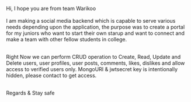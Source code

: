 Hi, I hope you are from team Warikoo </br>
</br>
I am making a social media backend which is capable to serve various needs depending upon the application, the purpose was to create a portal for my juniors who want to start their own starup and want to connect and make a team with other fellow students in college.

</br>
Right Now we can perform CRUD operation to Create, Read, Update and Delete users, user profiles, user posts, comments, likes, dislikes and allow access to verified users only. MongoURI & jwtsecret key is intentionally hidden, please contact to get access.
</br>
</br>

Regards & Stay safe 

